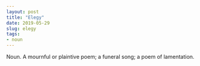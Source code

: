 ```yaml
---
layout: post
title: "Elegy"
date: 2019-05-29
slug: elegy
tags:
- noun
---
```


Noun. A mournful or plaintive poem; a funeral song; a poem of lamentation.
